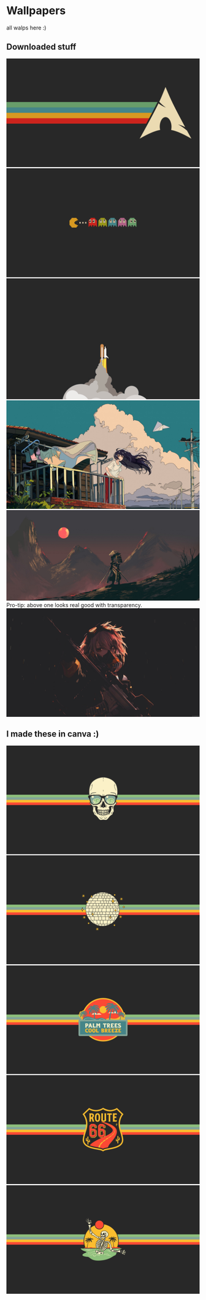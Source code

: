 # Wallpapers

all walps here :)

## Downloaded stuff
![](archgruv.jpg)
![](pacman.jpg)
![](rocket.jpg)
![](waifu.jpg)
![](xavier-cuenca-w4-3.jpg)
Pro-tip: above one looks real good with transparency.
![](gruv_waifu.png)

## I made these in canva :)

![](coolskull.png)
![](discoball.png)
![](palmtrees.png)
![](route66.png)
![](skull.png)
